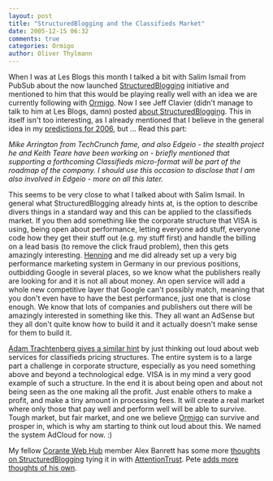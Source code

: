 ```yaml
---
layout: post
title: "StructuredBlogging and the Classifieds Market"
date: 2005-12-15 06:32
comments: true
categories: Ormigo
author: Oliver Thylmann
---
```



When I was at Les Blogs this month I talked a bit with Salim Ismail from PubSub about the now launched [StructuredBlogging](http://www.structuredblogging.org/) initiative and mentioned to him that this would be playing really well with an idea we are currently following with [Ormigo](http://ormigo.com/). Now I see Jeff Clavier (didn't manage to talk to him at Les Blogs, damn) posted [about StructuredBlogging](http://blog.softtechvc.com/2005/12/syndicate_confe.html). This in itself isn't too interesting, as I already mentioned that I believe in the general idea in my [predictions for 2006](http://blog.thylmann.net/2005/12/market_predicti.html), but ... Read this part:

*Mike Arrington from TechCrunch fame, and also Edgeio - the stealth project he and Keith Teare have been working on - briefly mentioned that supporting a forthcoming Classifieds micro-format will be part of the roadmap of the company. I should use this occasion to disclose that I am also involved in Edgeio - more on all this later.*

This seems to be very close to what I talked about with Salim Ismail. In general what StructuredBlogging already hints at, is the option to describe divers things in a standard way and this can be applied to the classifieds market. If you then add something like the corporate structure that VISA is using, being open about performance, letting everyone add stuff, everyone code how they get their stuff out (e.g. my stuff first) and handle the billing on a lead basis (to remove the click fraud problem), then this gets amazingly interesting. [Henning](http://www.henninglange.com/) and me did already set up a very big performance marketing system in Germany in our previous positions, outbidding Google in several places, so we know what the publishers really are looking for and it is not all about money. An open service will add a whole new competitive layer that Google can't possibly match, meaning that you don't even have to have the best performance, just one that is close enough. We know that lots of companies and publishers out there will be amazingly interested in something like this. They all want an AdSense but they all don't quite know how to build it and it actually doesn't make sense for them to build it.

[Adam Trachtenberg gives a similar hint](http://www.trachtenberg.com/blog/2005/12/12/how-to-commoditize-away-googles-advertising-revenues/) by just thinking out loud about web services for classifieds pricing structures. The entire system is to a large part a challenge in corporate structure, especially as you need something above and beyond a technological edge. VISA is in my mind a very good example of such a structure. In the end it is about being open and about not being seen as the one making all the profit. Just enable others to make a profit, and make a tiny amount in processing fees. It will create a real market where only those that pay well and perform well will be able to survive. Tough market, but fair market, and one we believe [Ormigo](http://ormigo.com/) can survive and prosper in, which is why am starting to think out loud about this. We named the system AdCloud for now. :)

My fellow [Corante Web Hub](http://web.corante.com/) member Alex Banrett has some more [thoughts on StructuredBlogging](http://blogs.msdn.com/alexbarn/archive/2005/12/14/503942.aspx) tying it in with [AttentionTrust](http://www.attentiontrust.org/). Pete [adds more thoughts of his own](http://mashable.com/2005/12/14/structured-blogging/).







